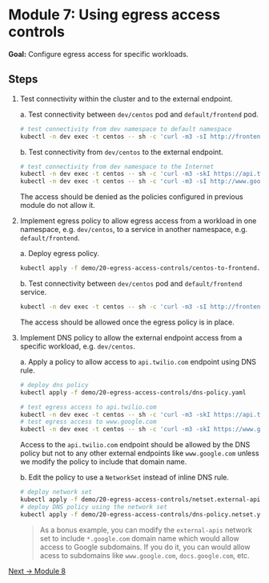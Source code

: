 # Module 7: Using egress access controls

**Goal:** Configure egress access for specific workloads.

## Steps

1. Test connectivity within the cluster and to the external endpoint.

    a. Test connectivity between `dev/centos` pod and `default/frontend` pod.

    ```bash
    # test connectivity from dev namespace to default namespace
    kubectl -n dev exec -t centos -- sh -c 'curl -m3 -sI http://frontend.default 2>/dev/null | grep -i http'
    ```

    b. Test connectivity from `dev/centos` to the external endpoint.

    ```bash
    # test connectivity from dev namespace to the Internet
    kubectl -n dev exec -t centos -- sh -c 'curl -m3 -skI https://api.twilio.com 2>/dev/null | grep -i http'
    kubectl -n dev exec -t centos -- sh -c 'curl -m3 -sI http://www.google.com 2>/dev/null | grep -i http'
    ```

    The access should be denied as the policies configured in previous module do not allow it.

2. Implement egress policy to allow egress access from a workload in one namespace, e.g. `dev/centos`, to a service in another namespace, e.g. `default/frontend`.

    a. Deploy egress policy.

    ```bash
    kubectl apply -f demo/20-egress-access-controls/centos-to-frontend.yaml
    ```

    b. Test connectivity between `dev/centos` pod and `default/frontend` service.

    ```bash
    kubectl -n dev exec -t centos -- sh -c 'curl -m3 -sI http://frontend.default 2>/dev/null | grep -i http'
    ```

    The access should be allowed once the egress policy is in place.

3. Implement DNS policy to allow the external endpoint access from a specific workload, e.g. `dev/centos`.

    a. Apply a policy to allow access to `api.twilio.com` endpoint using DNS rule.

    ```bash
    # deploy dns policy
    kubectl apply -f demo/20-egress-access-controls/dns-policy.yaml

    # test egress access to api.twilio.com
    kubectl -n dev exec -t centos -- sh -c 'curl -m3 -skI https://api.twilio.com 2>/dev/null | grep -i http'
    # test egress access to www.google.com
    kubectl -n dev exec -t centos -- sh -c 'curl -m3 -skI https://www.google.com 2>/dev/null | grep -i http'
    ```

    Access to the `api.twilio.com` endpoint should be allowed by the DNS policy but not to any other external endpoints like `www.google.com` unless we modify the policy to include that domain name.

    b. Edit the policy to use a `NetworkSet` instead of inline DNS rule.

    ```bash
    # deploy network set
    kubectl apply -f demo/20-egress-access-controls/netset.external-apis.yaml
    # deploy DNS policy using the network set
    kubectl apply -f demo/20-egress-access-controls/dns-policy.netset.yaml
    ```

    >As a bonus example, you can modify the `external-apis` network set to include `*.google.com` domain name which would allow access to Google subdomains. If you do it, you can would allow acess to subdomains like `www.google.com`, `docs.google.com`, etc.

[Next -> Module 8](../modules/securing-heps.md)
